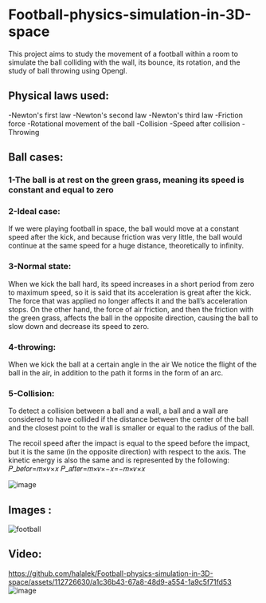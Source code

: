 # Football-physics-simulation-in-3D-space
This project aims to study the movement of a football within a room to simulate the ball colliding with the wall, its bounce, its rotation, and the study of ball throwing using Opengl.

## Physical laws used:
-Newton's first law
-Newton's second law
-Newton's third law
-Friction force
-Rotational movement of the ball
-Collision
-Speed after collision
-Throwing

## Ball cases:
### 1-The ball is at rest on the green grass, meaning its speed is constant and equal to zero
### 2-Ideal case:
If we were playing football in space, the ball would move at a constant speed after the kick, and because friction was very little, the ball would continue at the same speed for a huge distance, theoretically to infinity.
### 3-Normal state:
When we kick the ball hard, its speed increases in a short period from zero to maximum speed, so it is said that its acceleration is great after the kick. The force that was applied no longer affects it and the ball’s acceleration stops. On the other hand, the force of air friction, and then the friction with the green grass, affects the ball in the opposite direction, causing the ball to slow down and decrease its speed to zero.
### 4-throwing:
When we kick the ball at a certain angle in the air
We notice the flight of the ball in the air, in addition to the path it forms in the form of an arc.
### 5-Collision:
To detect a collision between a ball and a wall, a ball and a wall are considered to have collided if the distance between the center of the ball and the closest point to the wall is smaller or equal to the radius of the ball.

The recoil speed after the impact is equal to the speed before the impact, but it is the same (in the opposite direction) with respect to the axis. The kinetic energy is also the same and is represented by the following:
𝑃_𝑏𝑒𝑓𝑜𝑟=𝑚×𝑣×𝑥
𝑃_𝑎𝑓𝑡𝑒𝑟=𝑚×𝑣×−𝑥=−𝑚×𝑣×𝑥


![image](https://github.com/halalek/Football-physics-simulation-in-3D-space/assets/112726630/55cdec86-bddc-43a7-8f27-31ec9c7f63d8)

## Images :


![football](https://github.com/halalek/Football-physics-simulation-in-3D-space/assets/112726630/7ce25129-aa38-4d8e-8f72-e37311aee2c2)

## Video:


https://github.com/halalek/Football-physics-simulation-in-3D-space/assets/112726630/a1c36b43-67a8-48d9-a554-1a9c5f71fd53
![image](https://github.com/halalek/Football-physics-simulation-in-3D-space/assets/112726630/efef0122-16cd-4333-8eb6-550974f57a9d)


